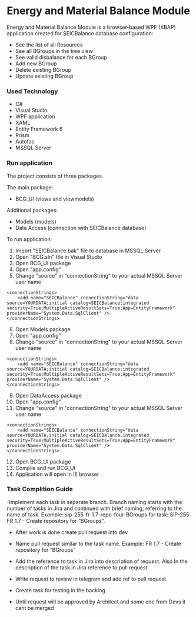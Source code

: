 #  Energy and Material Balance Module


Energy and Material Balance Module is a browser-based WPF (XBAP) application created for SEICBalance database configuration:

  - See the list of all Resources
  - See all BGroups in the tree view
  - See valid disbalance for each BGroup
  - Add new BGroup
  - Delete existing BGroup
  - Update existing BGroup

### Used Technology 

* C#
* Visual Studio
* WPF application
* XAML 
* Entity Framework 6
* Prism
* Autofac
* MSSQL Server


### Run application

The project consists of three packages.

The main package: 
* BCG_UI (views and viewmodels)

Additional packages:
* Models (models)
* Data Access (connection with SEICBalance database)

To run application:
1. Import "SEICBalance.bak" file to database in MSSQL Server
2. Open "BCG.sln" file in Visual Studio
3. Open BCG_UI package
4. Open "app.config"
5. Change "source" in "connectionString" to your actual MSSQL Server user name 
```
<connectionStrings>
	<add name="SEICBalance" connectionString="data source=YOURDATA;initial catalog=SEICBalance;integrated security=True;MultipleActiveResultSets=True;App=EntityFramework" providerName="System.Data.SqlClient" />
</connectionStrings>
```
6. Open Models package
7. Open "app.config"
8. Change "source" in "connectionString" to your actual MSSQL Server user name 
```
<connectionStrings>
	<add name="SEICBalance" connectionString="data source=YOURDATA;initial catalog=SEICBalance;integrated security=True;MultipleActiveResultSets=True;App=EntityFramework" providerName="System.Data.SqlClient" />
</connectionStrings>
```
9. Open DataAccess package
10. Open "app.config"
11. Change "source" in "connectionString" to your actual MSSQL Server user name 
```
<connectionStrings>
	<add name="SEICBalance" connectionString="data source=YOURDATA;initial catalog=SEICBalance;integrated security=True;MultipleActiveResultSets=True;App=EntityFramework" providerName="System.Data.SqlClient" />
</connectionStrings>
```
12. Open BCG_UI package
13. Compile and run BCG_UI 
14. Application will open in IE browser

### Task Complition Guide
 -Implement each task in separate branch.
Branch naming starts with the number of tasks in Jira and continued with brief naming, referring to the name of task. Example: sip-255-fr-1.7-repo-four-BGroups for task:  SIP-255 FR 1.7 - Create repository for “BGroups”.

 - After work is done create pull request into dev
 - Name pull request similar to the task name. 
Example: FR 1.7 - Create repository for “BGroups”
 - Add the reference to task in Jira into description of request. Also In the description of the task in Jira reference to pull request.

 - Write request to review in telegram and add ref to pull request.
 
 - Create task for testing in the backlog

 - Until request will be approved by Architect and some one from Devs it cant be merged

